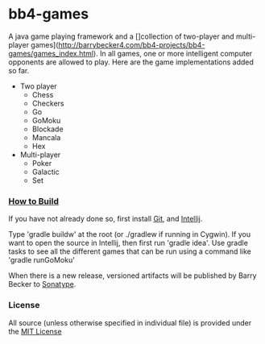 # bb4-games

A java game playing framework and a []collection of two-player and multi-player games](http://barrybecker4.com/bb4-projects/bb4-games/games_index.html).
In all games, one or more intelligent computer opponents are allowed to play.
Here are the game implementations added so far.
   - Two player
      - Chess
      - Checkers
      - Go
      - GoMoku
      - Blockade
      - Mancala
      - Hex
   - Multi-player
      - Poker
      - Galactic
      - Set


### [How to Build](https://github.com/barrybecker4/bb4-common/wiki/Building-bb4-Projects)

If you have not already done so, first install [Git](http://git-scm.com/), and [Intellij](http://www.jetbrains.com/idea/).

Type 'gradle buildw' at the root (or ./gradlew if running in Cygwin).
If you want to open the source in Intellij, then first run 'gradle idea'.
Use gradle tasks to see all the different games that can be run using a command like 'gradle runGoMoku'

When there is a new release, versioned artifacts will be published by Barry Becker to [Sonatype](https://oss.sonatype.org).

### License
All source (unless otherwise specified in individual file) is provided under the [MIT License](http://www.opensource.org/licenses/MIT)





